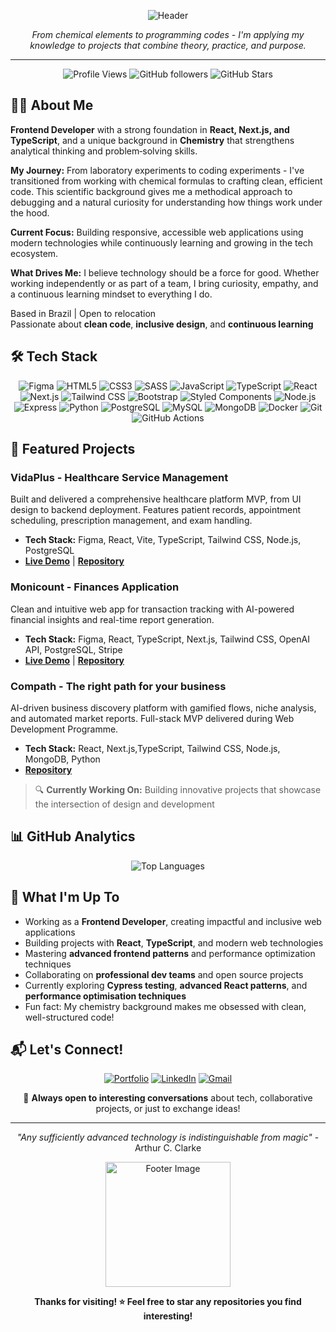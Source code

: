 <div align="center">

![Header](https://i.ibb.co/jvzn8dxH/LINKEDIN-CAPA-JENNIFER-BAUMGART-1.png)

*From chemical elements to programming codes - I'm applying my knowledge to projects that combine theory, practice, and purpose.*
</div>

---

<div align="center">
  
![Profile Views](https://komarev.com/ghpvc/?username=jenniferdsbaumgart&color=blueviolet&style=flat-square)
![GitHub followers](https://img.shields.io/github/followers/jenniferdsbaumgart?style=social)
![GitHub Stars](https://img.shields.io/github/stars/jenniferdsbaumgart?style=social)
</div>

## 👩‍💻 About Me

**Frontend Developer** with a strong foundation in **React, Next.js, and TypeScript**, and a unique background in **Chemistry** that strengthens analytical thinking and problem‑solving skills.  

**My Journey:** From laboratory experiments to coding experiments - I've transitioned from working with chemical formulas to crafting clean, efficient code. This scientific background gives me a methodical approach to debugging and a natural curiosity for understanding how things work under the hood.

**Current Focus:** Building responsive, accessible web applications using modern technologies while continuously learning and growing in the tech ecosystem.

**What Drives Me:** I believe technology should be a force for good. Whether working independently or as part of a team, I bring curiosity, empathy, and a continuous learning mindset to everything I do.

Based in Brazil | Open to relocation  
Passionate about **clean code**, **inclusive design**, and **continuous learning**

## 🛠️ Tech Stack
<div align="center">
  
![Figma](https://img.shields.io/badge/-Figma-F24E1E?style=flat-square&logo=figma&logoColor=white)
![HTML5](https://img.shields.io/badge/-HTML5-E34F26?style=flat-square&logo=html5&logoColor=white)
![CSS3](https://img.shields.io/badge/-CSS3-1572B6?style=flat-square&logo=css3&logoColor=white)
![SASS](https://img.shields.io/badge/-SASS-CC6699?style=flat-square&logo=sass&logoColor=white)
![JavaScript](https://img.shields.io/badge/-JavaScript-F7DF1E?style=flat-square&logo=javascript&logoColor=black)
![TypeScript](https://img.shields.io/badge/-TypeScript-3178C6?style=flat-square&logo=typescript&logoColor=white)
![React](https://img.shields.io/badge/-React-61DAFB?style=flat-square&logo=react&logoColor=black)
![Next.js](https://img.shields.io/badge/-Next.js-000000?style=flat-square&logo=nextdotjs&logoColor=white)
![Tailwind CSS](https://img.shields.io/badge/-Tailwind_CSS-06B6D4?style=flat-square&logo=tailwindcss&logoColor=white)
![Bootstrap](https://img.shields.io/badge/-Bootstrap-7952B3?style=flat-square&logo=bootstrap&logoColor=white)
![Styled Components](https://img.shields.io/badge/-Styled_Components-DB7093?style=flat-square&logo=styled-components&logoColor=white)
![Node.js](https://img.shields.io/badge/-Node.js-339933?style=flat-square&logo=nodedotjs&logoColor=white)
![Express](https://img.shields.io/badge/-Express-000000?style=flat-square&logo=express&logoColor=white)
![Python](https://img.shields.io/badge/-Python-3776AB?style=flat-square&logo=python&logoColor=white)
![PostgreSQL](https://img.shields.io/badge/-PostgreSQL-4169E1?style=flat-square&logo=postgresql&logoColor=white)
![MySQL](https://img.shields.io/badge/-MySQL-4479A1?style=flat-square&logo=mysql&logoColor=white)
![MongoDB](https://img.shields.io/badge/-MongoDB-47A248?style=flat-square&logo=mongodb&logoColor=white)
![Docker](https://img.shields.io/badge/-Docker-2496ED?style=flat-square&logo=docker&logoColor=white)
![Git](https://img.shields.io/badge/-Git-F05032?style=flat-square&logo=git&logoColor=white)
![GitHub Actions](https://img.shields.io/badge/-GitHub_Actions-2088FF?style=flat-square&logo=github-actions&logoColor=white)

</div>

## 🚀 Featured Projects

### VidaPlus - Healthcare Service Management
Built and delivered a comprehensive healthcare platform MVP, from UI design to backend deployment. Features patient records, appointment scheduling, prescription management, and exam handling.
- **Tech Stack:** Figma, React, Vite, TypeScript, Tailwind CSS, Node.js, PostgreSQL
- **[Live Demo](https://vidaplus.vercel.app/login)** | **[Repository](https://github.com/jenniferdsbaumgart/vidaplus-healthcare-platform)**

### Monicount - Finances Application
Clean and intuitive web app for transaction tracking with AI-powered financial insights and real-time report generation.
- **Tech Stack:** Figma, React, TypeScript, Next.js, Tailwind CSS, OpenAI API, PostgreSQL, Stripe
- **[Live Demo](https://monicount.vercel.app/)** | **[Repository](https://github.com/jenniferdsbaumgart/monicount-fullstack-finances-app)**

### Compath - The right path for your business
AI-driven business discovery platform with gamified flows, niche analysis, and automated market reports. Full-stack MVP delivered during Web Development Programme.
- **Tech Stack:** React, Next.js,TypeScript, Tailwind CSS, Node.js, MongoDB, Python
- **[Repository](https://github.com/jenniferdsbaumgart/compath.ai)**

> 🔍 **Currently Working On:** Building innovative projects that showcase the intersection of design and development

## 📊 GitHub Analytics

<div align="center">
  
![Top Languages](https://github-readme-stats.vercel.app/api/top-langs?username=jenniferdsbaumgart&locale=en&hide_title=false&layout=compact&card_width=320&langs_count=6&theme=synthwave&hide_border=false&order=2)

</div>

## 🌟 What I'm Up To

- Working as a **Frontend Developer**, creating impactful and inclusive web applications
- Building projects with **React**, **TypeScript**, and modern web technologies
- Mastering **advanced frontend patterns** and performance optimization techniques
- Collaborating on **professional dev teams** and open source projects
-  Currently exploring **Cypress testing**, **advanced React patterns**, and **performance optimisation techniques**
- Fun fact: My chemistry background makes me obsessed with clean, well-structured code!

## 📬 Let's Connect!

<div align="center">
  
[![Portfolio](https://img.shields.io/badge/-Portfolio-000000?style=for-the-badge&logo=vercel&logoColor=white)](https://jenniferbaumgart.vercel.app/)
[![LinkedIn](https://img.shields.io/badge/-LinkedIn-0077B5?style=for-the-badge&logo=linkedin&logoColor=white)](https://www.linkedin.com/in/devjenniferds/)
[![Gmail](https://img.shields.io/badge/-Gmail-D14836?style=for-the-badge&logo=gmail&logoColor=white)](mailto:jenniferdsbaumgart@gmail.com)

💬 **Always open to interesting conversations** about tech, collaborative projects, or just to exchange ideas!

</div>

---
<div align="center">
  
*"Any sufficiently advanced technology is indistinguishable from magic"* - Arthur C. Clarke

  <img src="https://i.ibb.co/84PgKSKN/Screenshot-2025-04-08-181729.png" height="200" alt="Footer Image" />

**Thanks for visiting! ⭐ Feel free to star any repositories you find interesting!**
</div>
